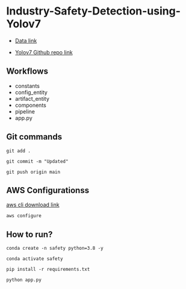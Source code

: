 # Industry-Safety-Detection-using-Yolov7


- [Data link](https://drive.google.com/file/d/1ncxeLuWEMXkXVI79LXbA38s-Ij0d2q4E/view)

- [Yolov7 Github repo link](https://github.com/WongKinYiu/yolov7)

## Workflows

 - constants
 - config_entity
 - artifact_entity
 - components
 - pipeline
 - app.py


## Git commands

```
git add .
``` 

```
git commit -m "Updated"
```

```
git push origin main
```


## AWS Configurationss
[aws cli download link](https://docs.aws.amazon.com/cli/latest/userguide/getting-started-install.html)

```
aws configure
```

## How to run?

```
conda create -n safety python=3.8 -y
```

```
conda activate safety
```

```
pip install -r requirements.txt
```

```
python app.py
```